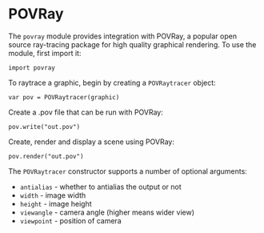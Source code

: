 [comment]: # (Povray module help)
[version]: # (0.5)

# POVRay
[tagpovray]: # (povray)

The `povray` module provides integration with POVRay, a popular open source ray-tracing package for high quality graphical rendering. To use the module, first import it:

    import povray

To raytrace a graphic, begin by creating a `POVRaytracer` object:

    var pov = POVRaytracer(graphic)

Create a .pov file that can be run with POVRay:

    pov.write("out.pov")

Create, render and display a scene using POVRay:

    pov.render("out.pov")

The `POVRaytracer` constructor supports a number of optional arguments:

* `antialias` - whether to antialias the output or not
* `width` - image width
* `height` - image height
* `viewangle` - camera angle (higher means wider view)
* `viewpoint` - position of camera
